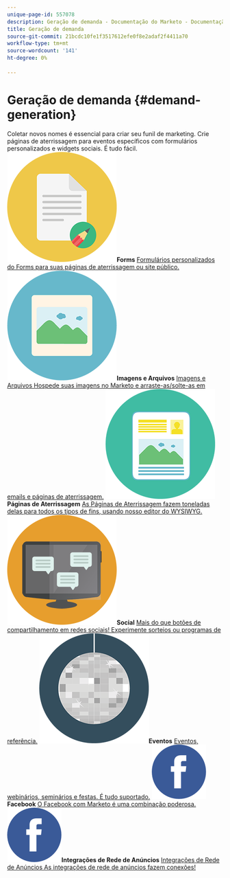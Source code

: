 ```yaml
---
unique-page-id: 557078
description: Geração de demanda - Documentação do Marketo - Documentação do produto
title: Geração de demanda
source-git-commit: 21bcdc10fe1f3517612efe0f8e2adaf2f4411a70
workflow-type: tm+mt
source-wordcount: '141'
ht-degree: 0%

---
```



# Geração de demanda {#demand-generation}

Coletar novos nomes é essencial para criar seu funil de marketing. Crie páginas de aterrissagem para eventos específicos com formulários personalizados e widgets sociais. É tudo fácil.
**![Forms](assets/documents-bookmarks-16.png)Forms** [Formulários personalizados do Forms para suas páginas de aterrissagem ou site público.](https://docs.marketo.com/display/DOCS/Forms)     **![Imagens e Arquivos](assets/graphic-design-tools-06.png)Imagens e Arquivos** [Imagens e Arquivos Hospede suas imagens no Marketo e arraste-as/solte-as em emails e páginas de aterrissagem.](https://docs.marketo.com/display/DOCS/Images+and+Files)     **![Páginas de Aterrissagem](assets/office-artboard-80.png)Páginas de Aterrissagem** [As Páginas de Aterrissagem fazem toneladas delas para todos os tipos de fins, usando nosso editor do WYSIWYG.](https://docs.marketo.com/pages/viewpage.action?pageId=2359689)     **![Social](assets/chat-messages-18.png)Social** [Mais do que botões de compartilhamento em redes sociais! Experimente sorteios ou programas de referência.](https://docs.marketo.com/display/DOCS/Social)     **![Eventos](assets/party-10.png)Eventos** [Eventos, webinários, seminários e festas. É tudo suportado.](https://docs.marketo.com/pages/viewpage.action?pageId=2949755)     **![Facebook](assets/facebook-icon.png)Facebook** [O Facebook com Marketo é uma combinação poderosa.](https://docs.marketo.com/display/DOCS/Facebook)     **![Integrações de Rede de Anúncios](assets/facebook-icon.png)Integrações de Rede de Anúncios** [Integrações de Rede de Anúncios As integrações de rede de anúncios fazem conexões!](https://docs.marketo.com/display/DOCS/Ad+Network+Integrations)
